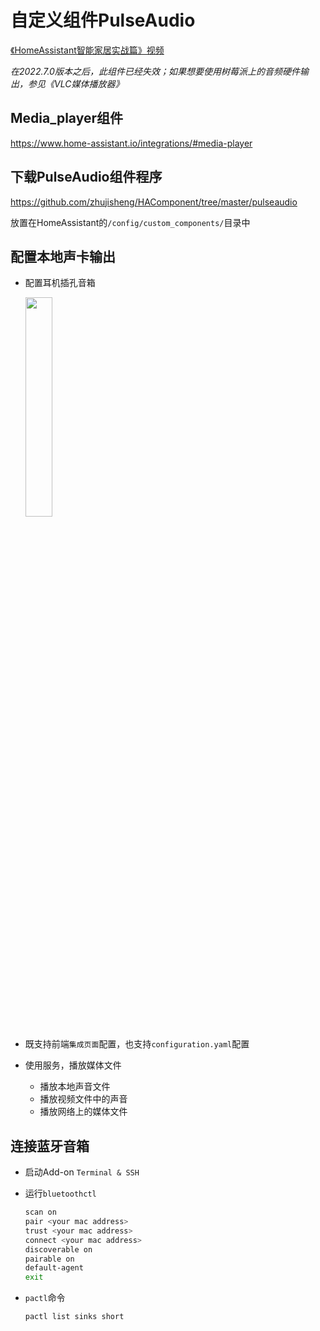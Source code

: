 # 自定义组件PulseAudio

[《HomeAssistant智能家居实战篇》视频](https://study.163.com/course/courseLearn.htm?courseId=1006189053&share=2&shareId=400000000624093#/learn/video?lessonId=1053682899&courseId=1006189053)

*在2022.7.0版本之后，此组件已经失效；如果想要使用树莓派上的音频硬件输出，参见《VLC媒体播放器》*

## Media_player组件

https://www.home-assistant.io/integrations/#media-player

## 下载PulseAudio组件程序

https://github.com/zhujisheng/HAComponent/tree/master/pulseaudio

放置在HomeAssistant的`/config/custom_components/`目录中

## 配置本地声卡输出

- 配置耳机插孔音箱

  <img src="images/erji.jpg" width="30%">

- 既支持前端`集成页面`配置，也支持`configuration.yaml`配置

- 使用服务，播放媒体文件
    + 播放本地声音文件
    + 播放视频文件中的声音
    + 播放网络上的媒体文件

## 连接蓝牙音箱

- 启动Add-on `Terminal & SSH`
- 运行`bluetoothctl`

    ```sh
    scan on
    pair <your mac address>
    trust <your mac address>
    connect <your mac address>
    discoverable on
    pairable on
    default-agent
    exit
    ```

- `pactl`命令

    `pactl list sinks short`
